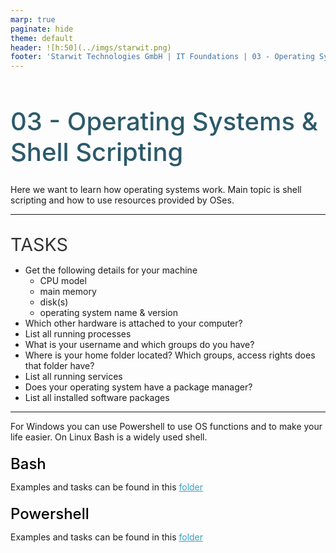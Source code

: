 ```yaml
---
marp: true
paginate: hide
theme: default 
header: ![h:50](../imgs/starwit.png)
footer: 'Starwit Technologies GmbH | IT Foundations | 03 - Operating Systems'
---
```


<style>
header {
  text-align: right;
  font-size: 0.7rem;
  color: #bbb;
  margin: 20px;
  left: 0px;
  right: 0px;
  padding-top: 5px;
}
footer {
  font-size: 0.7rem;
  color: #bbb;
}
section.lead {
  text-align: left;
  margin-bottom: 40px;
}
section {
  font-size: 1.2rem;
}
section.lead h1 {
  text-align: center;
  font-size: 2.5rem;
  font-weight: 600;
}
section.linked footer {
  display: none;
}
section.linked header {
  display: none;
}
section.quote {
  font-size: 1.0rem;
  text-align: center;
  font-style: italic;
  color: #555;
}

h1 {
  font-size: 2.5rem;
  font-weight: 500;
  color: #2B5A6A;
}
h2 {
  font-size: 1.8rem;
  font-weight: 400;
  color: #333;
  margin-top: 30px;
  margin-bottom: 15px;
  text-transform: uppercase;
}
h3 {
  font-size: 1.5rem;
  font-weight: 500;
  color: #000000;
  margin-top: 20px;
  margin-bottom: 10px;
  text-transform: none;
}
a {
  color: #3A9FC1;
}
a:hover {
  color: #1E708B; 
  text-decoration: underline; 
}

</style>

<!-- _class: lead -->
# 03 - Operating Systems & Shell Scripting

Here we want to learn how operating systems work. Main topic is shell scripting and how to use resources provided by OSes.

---
## Tasks

* Get the following details for your machine
    * CPU model
    * main memory
    * disk(s)
    * operating system name & version
* Which other hardware is attached to your computer?
* List all running processes
* What is your username and which groups do you have?
* Where is your home folder located? Which groups, access rights does that folder have?
* List all running services
* Does your operating system have a package manager?
* List all installed software packages

---
For Windows you can use Powershell to use OS functions and to make your life easier. On Linux Bash is a widely used shell. 

### Bash
Examples and tasks can be found in this [folder](./bash/)

### Powershell
Examples and tasks can be found in this [folder](./powershell/)

